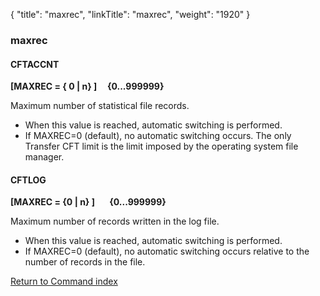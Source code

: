 {
    "title": "maxrec",
    "linkTitle": "maxrec",
    "weight": "1920"
}<span id="maxrec"></span>

### maxrec

#### CFTACCNT

****[MAXREC = { <span class="underline">0</span> &#124; n} ]     {0...999999}****

Maximum number
of statistical file records.

- When this value is reached, automatic switching is performed.
- If MAXREC=0 (default), no automatic switching occurs. The only Transfer CFT limit is the limit imposed by the operating system file manager.

#### CFTLOG

****[MAXREC = {<span class="underline">0</span> &#124; n} ]       {0...999999}****

Maximum number of records written in the
log file.

- When this value is reached, automatic switching is performed.
- If MAXREC=0 (default), no automatic switching occurs relative to the
    number of records in the file.

[Return to Command index](../../)
